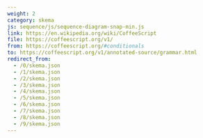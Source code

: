 ```yaml
---
weight: 2
category: skema
js: sequence/js/sequence-diagram-snap-min.js
link: https://en.wikipedia.org/wiki/CoffeeScript
file: https://coffeescript.org/v1/
from: https://coffeescript.org/#conditionals
to: https://coffeescript.org/v1/annotated-source/grammar.html
redirect_from:
  - /0/skema.json
  - /1/skema.json
  - /2/skema.json
  - /3/skema.json
  - /4/skema.json
  - /5/skema.json
  - /6/skema.json
  - /7/skema.json
  - /8/skema.json
  - /9/skema.json
---
```

